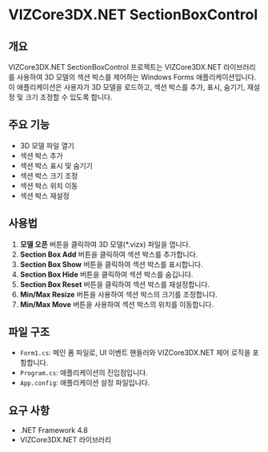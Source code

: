 ﻿# VIZCore3DX.NET SectionBoxControl

## 개요
VIZCore3DX.NET SectionBoxControl 프로젝트는 VIZCore3DX.NET 라이브러리를 사용하여 3D 모델의 섹션 박스를 제어하는 Windows Forms 애플리케이션입니다. 이 애플리케이션은 사용자가 3D 모델을 로드하고, 섹션 박스를 추가, 표시, 숨기기, 재설정 및 크기 조정할 수 있도록 합니다.

## 주요 기능
- 3D 모델 파일 열기
- 섹션 박스 추가
- 섹션 박스 표시 및 숨기기
- 섹션 박스 크기 조정
- 섹션 박스 위치 이동
- 섹션 박스 재설정

## 사용법
1. **모델 오픈** 버튼을 클릭하여 3D 모델(*.vizx) 파일을 엽니다.
2. **Section Box Add** 버튼을 클릭하여 섹션 박스를 추가합니다.
3. **Section Box Show** 버튼을 클릭하여 섹션 박스를 표시합니다.
4. **Section Box Hide** 버튼을 클릭하여 섹션 박스를 숨깁니다.
5. **Section Box Reset** 버튼을 클릭하여 섹션 박스를 재설정합니다.
6. **Min/Max Resize** 버튼을 사용하여 섹션 박스의 크기를 조정합니다.
7. **Min/Max Move** 버튼을 사용하여 섹션 박스의 위치를 이동합니다.

## 파일 구조
- `Form1.cs`: 메인 폼 파일로, UI 이벤트 핸들러와 VIZCore3DX.NET 제어 로직을 포함합니다.
- `Program.cs`: 애플리케이션의 진입점입니다.
- `App.config`: 애플리케이션 설정 파일입니다.

## 요구 사항
- .NET Framework 4.8
- VIZCore3DX.NET 라이브러리
